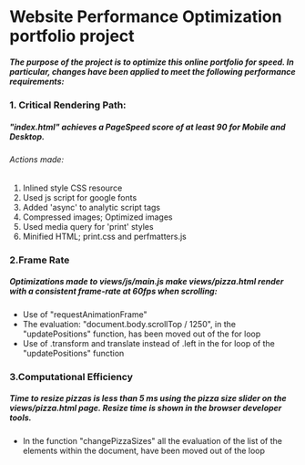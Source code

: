 # Website Performance Optimization portfolio project
##### The purpose of the project is to optimize this online portfolio for speed. In particular, changes have been applied to meet the following performance requirements:


### 1. Critical Rendering Path:
##### "index.html" achieves a PageSpeed score of at least 90 for Mobile and Desktop.
###### Actions made:
1. Inlined style CSS resource
2. Used js script for google fonts
3. Added 'async' to analytic script tags
4. Compressed images; Optimized images
5. Used media query for 'print' styles
6. Minified HTML; print.css and perfmatters.js

### 2.Frame Rate
##### Optimizations made to views/js/main.js make views/pizza.html render with a consistent frame-rate at 60fps when scrolling:
- Use of "requestAnimationFrame"
- The evaluation: "document.body.scrollTop / 1250", in the "updatePositions" function, has been moved out of the for loop
- Use of .transform and translate instead of .left in the for loop of the "updatePositions" function

### 3.Computational Efficiency
##### Time to resize pizzas is less than 5 ms using the pizza size slider on the views/pizza.html page. Resize time is shown in the browser developer tools.
- In the function "changePizzaSizes" all the evaluation of the list of the elements within the document, have been moved out of the loop
